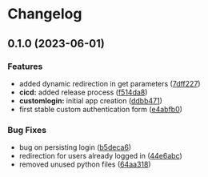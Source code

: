 # Changelog

## 0.1.0 (2023-06-01)


### Features

* added dynamic redirection in get parameters ([7dff227](https://github.com/phardy-egis/django-geonode-customlogin/commit/7dff2277628740c73955d8b103c5f95a8ede41f3))
* **cicd:** added release process ([f514da8](https://github.com/phardy-egis/django-geonode-customlogin/commit/f514da8dfa431b5e3180e3c8786f63ac8d6ee911))
* **customlogin:** initial app creation ([ddbb471](https://github.com/phardy-egis/django-geonode-customlogin/commit/ddbb4710bf25ef51ce8e8fdb855183b994d111f3))
* first stable custom authentication form ([e4abfb0](https://github.com/phardy-egis/django-geonode-customlogin/commit/e4abfb037c3e21af4514b4e3e0c698cfa0ff4217))


### Bug Fixes

* bug on persisting login ([b5deca6](https://github.com/phardy-egis/django-geonode-customlogin/commit/b5deca645697a2626a426ad2f5931a75ef6f4fff))
* redirection for users already logged in ([44e6abc](https://github.com/phardy-egis/django-geonode-customlogin/commit/44e6abc153277b8d50131a0bb84ba38bac80ad88))
* removed unused python files ([64aa318](https://github.com/phardy-egis/django-geonode-customlogin/commit/64aa3182fbe69809ac08edcbd8ba15147606f07b))

